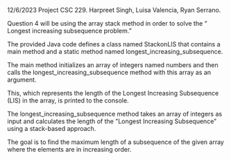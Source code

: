 12/6/2023 
Project CSC 229. 
Harpreet Singh, Luisa Valencia, Ryan Serrano.

Question 4 will be using the array stack method in order to solve the “ Longest increasing subsequence problem.” 

The provided Java code defines a class named StackonLIS that contains a main method and a static method named longest_increasing_subsequence.

The main method initializes an array of integers named numbers and then calls the longest_increasing_subsequence method with this array as an argument.

This, which represents the length of the Longest Increasing Subsequence (LIS) in the array, is printed to the console.
 
The longest_increasing_subsequence method takes an array of integers as input and calculates the length of the "Longest Increasing Subsequence" using a stack-based approach.

The goal is to find the maximum length of a subsequence of the given array where the elements are in increasing order.

